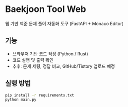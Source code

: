 # Baekjoon Tool Web

웹 기반 백준 문제 풀이 자동화 도구 (FastAPI + Monaco Editor)

## 기능
- 브라우저 기반 코드 작성 (Python / Rust)
- 코드 실행 및 출력 확인
- 추후: 문제 세팅, 정답 비교, GitHub/Tistory 업로드 예정

## 실행 방법

```bash
pip install -r requirements.txt
python main.py
